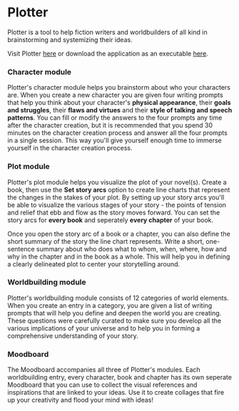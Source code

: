 # Plotter

Plotter is a tool to help fiction writers and worldbuilders of all kind in brainstorming and systemizing their ideas.

Visit Plotter [here](https://plotter-f6b18.web.app/) or download the application as an executable [here](https://github.com/merewif/plotter/releases/tag/v1.0.0).

### Character module

Plotter's character module helps you brainstorm about who your characters are. When you create a new character you are given four writing prompts that help you think about your character's **physical appearance**, their **goals and struggles**, their **flaws and virtues** and their **style of talking and speech patterns**. You can fill or modify the answers to the four prompts any time after the character creation, but it is recommended that you spend 30 minutes on the character creation process and answer all the four prompts in a single session. This way you'll give yourself enough time to immerse yourself in the character creation process.

### Plot module

Plotter's plot module helps you visualize the plot of your novel(s). Create a book, then use the **Set story arcs** option to create line charts that represent the changes in the stakes of your plot. By setting up your story arcs you'll be able to visualize the various stages of your story - the points of tension and relief that ebb and flow as the story moves forward. You can set the story arcs for **every book** and seperately **every chapter** of your book.

Once you open the story arc of a book or a chapter, you can also define the short summary of the story the line chart represents. Write a short, one-sentence summary about who does what to whom, when, where, how and why in the chapter and in the book as a whole. This will help you in defining a clearly delineated plot to center your storytelling around.

### Worldbuilding module

Plotter's worldbuilding module consists of 12 categories of world elements. When you create an entry in a category, you are given a list of writing prompts that will help you define and deepen the world you are creating. These questions were carefully curated to make sure you develop all the various implications of your universe and to help you in forming a comprehensive understanding of your story.

### Moodboard

The Moodboard accompanies all three of Plotter's modules. Each worldbuilding entry, every character, book and chapter has its own seperate Moodboard that you can use to collect the visual references and inspirations that are linked to your ideas. Use it to create collages that fire up your creativity and flood your mind with ideas!

